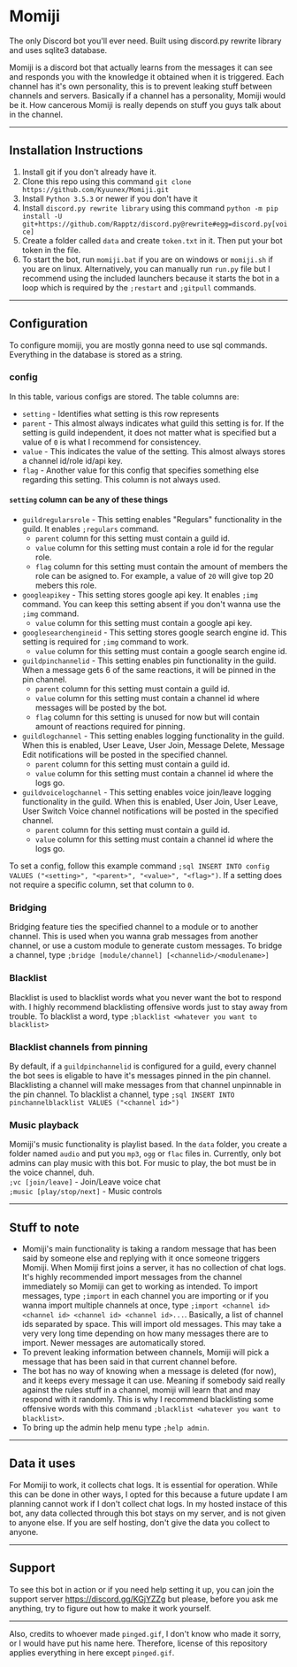 # Momiji
The only Discord bot you'll ever need. Built using discord.py rewrite library and uses sqlite3 database.

Momiji is a discord bot that actually learns from the messages it can see and responds you with the knowledge it obtained when it is triggered. Each channel has it's own personality, this is to prevent leaking stuff between channels and servers. Basically if a channel has a personality, Momiji would be it. How cancerous Momiji is really depends on stuff you guys talk about in the channel.

---

## Installation Instructions

1. Install git if you don't already have it.
2. Clone this repo using this command `git clone https://github.com/Kyuunex/Momiji.git`
3. Install `Python 3.5.3` or newer if you don't have it
4. Install `discord.py rewrite library` using this command `python -m pip install -U git+https://github.com/Rapptz/discord.py@rewrite#egg=discord.py[voice]`
5. Create a folder called `data` and create `token.txt` in it. Then put your bot token in the file. 
6. To start the bot, run `momiji.bat` if you are on windows or `momiji.sh` if you are on linux. Alternatively, you can manually run `run.py` file but I recommend using the included launchers because it starts the bot in a loop which is required by the `;restart` and `;gitpull` commands.

---

## Configuration
To configure momiji, you are mostly gonna need to use sql commands.   Everything in the database is stored as a string.

### config
In this table, various configs are stored. 
The table columns are:
+ `setting` - Identifies what setting is this row represents
+ `parent` - This almost always indicates what guild this setting is for. If the setting is guild independent, it does not matter what is specified but a value of `0` is what I recommend for consistencey.
+ `value` - This indicates the value of the setting. This almost always stores a channel id/role id/api key. 
+ `flag` - Another value for this config that specifies something else regarding this setting. This column is not always used.

#### `setting` column can be any of these things
+ `guildregularsrole` - This setting enables "Regulars" functionality in the guild. It enables `;regulars` command. 
    + `parent` column for this setting must contain a guild id. 
    + `value` column for this setting must contain a role id for the regular role.
    + `flag` column for this setting must contain the amount of members the role can be asigned to. For example, a value of `20` will give top 20 mebers this role.
+ `googleapikey` - This setting stores google api key. It enables `;img` command. You can keep this setting absent if you don't wanna use the `;img` command.
    + `value` column for this setting must contain a google api key.
+ `googlesearchengineid` - This setting stores google search engine id. This setting is required for `;img` command to work.
    + `value` column for this setting must contain a google search engine id.
+ `guildpinchannelid` - This setting enables pin functionality in the guild. When a message gets 6 of the same reactions, it will be pinned in the pin channel.
    + `parent` column for this setting must contain a guild id. 
    + `value` column for this setting must contain a channel id where messages will be posted by the bot.
    + `flag` column for this setting is unused for now but will contain amount of reactions required for pinning.
+ `guildlogchannel` - This setting enables logging functionality in the guild. When this is enabled, User Leave, User Join, Message Delete, Message Edit notifications will be posted in the specified channel. 
    + `parent` column for this setting must contain a guild id. 
    + `value` column for this setting must contain a channel id where the logs go.
+ `guildvoicelogchannel` - This setting enables voice join/leave logging functionality in the guild. When this is enabled, User Join, User Leave, User Switch Voice channel notifications will be posted in the specified channel. 
    + `parent` column for this setting must contain a guild id. 
    + `value` column for this setting must contain a channel id where the logs go.

To set a config, follow this example command `;sql INSERT INTO config VALUES ("<setting>", "<parent>", "<value>", "<flag>")`. If a setting does not require a specific column, set that column to `0`.

### Bridging
Bridging feature ties the specified channel to a module or to another channel. This is used when you wanna grab messages from another channel, or use a custom module to generate custom messages.
To bridge a channel, type `;bridge [module/channel] [<channelid>/<modulename>]`

### Blacklist
Blacklist is used to blacklist words what you never want the bot to respond with. I highly recommend blacklisting offensive words just to stay away from trouble.
To blacklist a word, type `;blacklist <whatever you want to blacklist>`

### Blacklist channels from pinning
By default, if a `guildpinchannelid` is configured for a guild, every channel the bot sees is eligable to have it's messages pinned in the pin channel. Blacklisting a channel will make messages from that channel unpinnable in the pin channel.
To blacklist a channel, type `;sql INSERT INTO pinchannelblacklist VALUES ("<channel id>")`

### Music playback
Momiji's music functionality is playlist based. In the `data` folder, you create a folder named `audio` and put you `mp3`, `ogg` or `flac` files in. Currently, only bot admins can play music with this bot.
For music to play, the bot must be in the voice channel, duh.  
`;vc [join/leave]` - Join/Leave voice chat  
`;music [play/stop/next]` - Music controls

---

## Stuff to note

+ Momiji's main functionality is taking a random message that has been said by someone else and replying with it once someone triggers Momiji. When Momiji first joins a server, it has no collection of chat logs. It's highly recommended import messages from the channel immediately so Momiji can get to working as intended. To import messages, type `;import` in each channel you are importing or if you wanna import multiple channels at once, type `;import <channel id> <channel id> <channel id> <channel id>...`. Basically, a list of channel ids separated by space. This will import old messages. This may take a very very long time depending on how many messages there are to import. Newer messages are automatically stored.
+ To prevent leaking information between channels, Momiji will pick a message that has been said in that current channel before.
+ The bot has no way of knowing when a message is deleted (for now), and it keeps every message it can use. Meaning if somebody said really against the rules stuff in a channel, momiji will learn that and may respond with it randomly. This is why I recommend blacklisting some offensive words with this command `;blacklist <whatever you want to blacklist>`.
+ To bring up the admin help menu type `;help admin`.

---

## Data it uses

For Momiji to work, it collects chat logs. It is essential for operation. While this can be done in other ways, I opted for this because a future update I am planning cannot work if I don't collect chat logs. In my hosted instace of this bot, any data collected through this bot stays on my server, and is not given to anyone else. If you are self hosting, don't give the data you collect to anyone.

---

## Support

To see this bot in action or if you need help setting it up, you can join the support server https://discord.gg/KGjYZZg but please, before you ask me anything, try to figure out how to make it work yourself.

---

Also, credits to whoever made `pinged.gif`, I don't know who made it sorry, or I would have put his name here. Therefore, license of this repository applies everything in here except `pinged.gif`.
